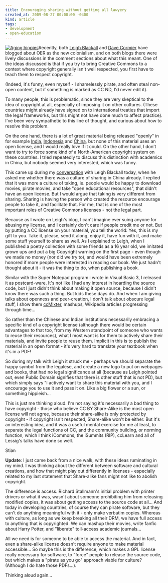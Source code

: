 ```yaml
---
title: Encouraging sharing without getting all lawyery
created_at: 2009-08-27 00:00:00 -0400
kind: article
tags:
- development
- open-education
---
```


[![](http://reganmian.net/files/AgingHippiesLogo.jpg "Aging hippies")](http://k.webring.com/hub?ring=aginghippiesarts)Recently,
both [Leigh
Blackall](http://leighblackall.blogspot.com/2009/08/looking-into-sky-open-ed-oh-nine.html)
and [Dave
Cormier](http://davecormier.com/edblog/2009/02/22/oers-shining-light-new-textbook-model-or-harbinger-of-a-new-imperialism/)
have blogged about OER as the new colonialism, and on both blogs there
were lively discussions in the comment sections about what this meant.
One of the ideas discussed is that if you try to bring Creative Commons
to a context where copyright generally isn't well respected, you first
have to teach them to respect copyright.

(Indeed, it's funny, even myself - I shamelessly pirate, and often steal
non-open content, but if something is marked as CC ND, I'd never edit
it).

To many people, this is problematic, since they are very skeptical to
the idea of copyright at all, especially of imposing it on other
cultures. (These countries might already have signed on to international
treaties that import the legal frameworks, but this might not have done
much to affect practice). I've been very sympathetic to this line of
thought, and curious about how to resolve this problem.

On the one hand, there is a lot of great material being released
"openly" in for example
[India](http://reganmian.net/blog/2008/12/05/worlds-largest-university-opens-almost-all-its-materials/),
[Indonesia](http://reganmian.net/blog/2009/03/19/407-indonesian-textbooks-openly-available/)
and
[China](http://reganmian.net/blog/2009/01/25/global-concept-local-practices-state-of-the-research-on-ocw-in-chinese/),
but none of this material uses an open license, and I would really love
if it could. On the other hand, I don't want to try to force some kind
of a North-American copyright system on these countries. I tried
repeatedly to discuss this distinction with academics in China, but
nobody seemed very interested, which was funny.

This came up during my
[conversation](http://reganmian.net/blog/2009/08/27/conversation-with-leigh-blackall/)
with Leigh Blackall today, when he asked me whether there was a culture
of sharing in China already. I replied that it was more a culture of
taking, ie. people would be happy to download movies, pirate movies, and
take "open educational resources", that didn't have an open license. But
I would argue that taking is very different from sharing. Sharing is
having the person who created the resource encourage people to take it,
and facilitate that. For me, that is one of the most important roles of
Creative Commons licenses - not the legal part.

Because as I wrote on Leigh's blog, I can't imagine ever suing anyone
for abusing my license, and I certainly don't care if people credit me
or not. But by putting a CC license on your material, you tell the
world: Yes, this is my gift to you. Take it, please, send it along,
enjoy it, have fun with it, and make some stuff yourself to share as
well. As I explained to Leigh, when I published a poetry collection with
some friends as a 16 year old, we imitated grown ups and put a big
Copyright warning on the first page - even though we made no money (nor
did we try to), and would have been extremely honored if more people
were interested in reading our book. We just hadn't thought about it -
it was the thing to do, when publishing a book.

Similar with the Super Notepad program i wrote in Visual Basic 3, I
released it as postcard-ware. It's not like I had any interest in
hoarding the source code, but I just didn't think about making it open
source, because I didn't know there was such a thing. But kids these
days do. And when I am giving talks about openness and peer-creation, I
don't talk about obscure legal stuff, I show them
[ccMixter](http://ccmixter.org), mashups, Wikipedia articles progressing
through time...

So rather than the Chinese and Indian institutions necessarily embracing
a specific kind of a copyright license (although there would be certain
advantages to that too, from my Western standpoint of someone who wants
to reuse their resources), what I most want is for them to actively
share their materials, and invite people to reuse them. Implicit in this
is to publish the material in an open format - it's very hard to
translate your textbook when it's in a PDF!

So during my talk with Leigh it struck me - perhaps we should separate
the happy symbol from the legalese, and create a new logo to put on
webpages and books, that had no legal significance at all (because as
Leigh pointed out, even Public Domain signifies that there is other
stuff that is not PD), but which simply says "I actively want to share
this material with you, and I encourage you to use it and pass it on.
Like a big flower or a sun, or something hippieish...

This is just me thinking aloud. I'm not saying it's necessarily a bad
thing to have copyright - those who believe CC BY Share-Alike is the
most open license will not agree, because their share-alike is only
protected by copyright - if copyright isn't respected, Share-alike won't
be either. But it's an interesting idea, and it was a useful mental
exercise for me at least, to separate the legal functions of CC, and the
community building, or norming function, which I think iCommons, the
iSummits (RIP), ccLearn and all of Lessig's talks have done so well.

Stian

**Update**: I just came back from a nice walk, with these ideas
ruminating in my mind. I was thinking about the different between
software and cultural creations, and how that might play out differently
in licenses - especially related to my last statement that Share-alike
fans might not like to abolish copyright.

The difference is access. Richard Stallmann's initial problem with
printer drivers or what it was, wasn't about someone prohibiting him
from releasing modified copies, it was about getting access to the
source code at all... And today in developing countries, of course they
can pirate software, but they can't do anything meaningful with it -
only make verbatim copies. Whereas with culture, as long as we keep
breaking all their DRM, we have full access to anything that is
copyrighted. We can mashup their movies, write fanfic about Harry
Potter, and "liberate" toll-access academic journals...

All we need is for someone to be able to access the material. And in
fact, even a share-alike license doesn't require anyone to make material
accessible... So maybe this is the difference, which makes a GPL license
really necessary for software, to "force" people to release the source
code, but which makes a "pirate as you go" approach viable for culture?
(Although I do hate those PDFs...).

Thinking aloud again...
